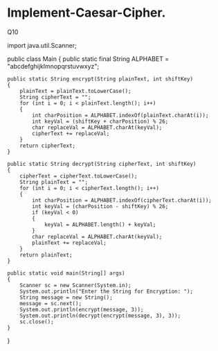 # Implement-Caesar-Cipher.
Q10

import java.util.Scanner;
 
public class Main
{
    public static final String ALPHABET = "abcdefghijklmnopqrstuvwxyz";
 
    public static String encrypt(String plainText, int shiftKey)
    {
        plainText = plainText.toLowerCase();
        String cipherText = "";
        for (int i = 0; i < plainText.length(); i++)
        {
            int charPosition = ALPHABET.indexOf(plainText.charAt(i));
            int keyVal = (shiftKey + charPosition) % 26;
            char replaceVal = ALPHABET.charAt(keyVal);
            cipherText += replaceVal;
        }
        return cipherText;
    }
 
    public static String decrypt(String cipherText, int shiftKey)
    {
        cipherText = cipherText.toLowerCase();
        String plainText = "";
        for (int i = 0; i < cipherText.length(); i++)
        {
            int charPosition = ALPHABET.indexOf(cipherText.charAt(i));
            int keyVal = (charPosition - shiftKey) % 26;
            if (keyVal < 0)
            {
                keyVal = ALPHABET.length() + keyVal;
            }
            char replaceVal = ALPHABET.charAt(keyVal);
            plainText += replaceVal;
        }
        return plainText;
    }
 
    public static void main(String[] args)
    {
        Scanner sc = new Scanner(System.in);
        System.out.println("Enter the String for Encryption: ");
        String message = new String();
        message = sc.next();
        System.out.println(encrypt(message, 3));
        System.out.println(decrypt(encrypt(message, 3), 3));
        sc.close();
    }
}

